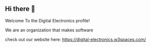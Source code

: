 ## Hi there 👋

Welcome To the Digital Electronics profile!

We are an organization that makes software

check out our website here: 
https://digital-electronics.w3spaces.com/

